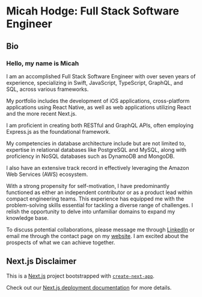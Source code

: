 # Micah Hodge: Full Stack Software Engineer

## Bio

### Hello, my name is Micah

I am an accomplished Full Stack Software Engineer with over seven years of experience, specializing in Swift, JavaScript, TypeScript, GraphQL, and SQL, across various frameworks.

My portfolio includes the development of iOS applications, cross-platform applications using React Native, as well as web applications utilizing React and the more recent Next.js.

I am proficient in creating both RESTful and GraphQL APIs, often employing Express.js as the foundational framework.

My competencies in database architecture include but are not limited to, expertise in relational databases like PostgreSQL and MySQL, along with proficiency in NoSQL databases such as DynamoDB and MongoDB.

I also have an extensive track record in effectively leveraging the Amazon Web Services (AWS) ecosystem.

With a strong propensity for self-motivation, I have predominantly functioned as either an independent contributor or as a product lead within compact engineering teams. This experience has equipped me with the problem-solving skills essential for tackling a diverse range of challenges. I relish the opportunity to delve into unfamiliar domains to expand my knowledge base.

To discuss potential collaborations, please message me through [LinkedIn](https://www.linkedin.com/in/micah-hodge-882b64277) or email me through the contact page on my [website](https://micahhodge.me). I am excited about the prospects of what we can achieve together.

## Next.js Disclaimer

This is a [Next.js](https://nextjs.org/) project bootstrapped with [`create-next-app`](https://github.com/vercel/next.js/tree/canary/packages/create-next-app).

Check out our [Next.js deployment documentation](https://nextjs.org/docs/deployment) for more details.
